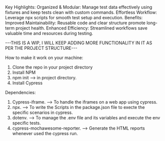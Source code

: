 Key Highlights:
Organized & Modular: Manage test data effectively using fixtures and keep tests clean with custom commands.
Effortless Workflow: Leverage npx scripts for smooth test setup and execution.
Benefits:
Improved Maintainability: Reusable code and clear structure promote long-term project health.
Enhanced Efficiency: Streamlined workflows save valuable time and resources during testing.

---THIS IS A WIP, I WILL KEEP ADDING MORE FUNCTIONALITY IN IT AS PER THE PROJECT STRUCTURE---

How to make it work on your machine:
1. Clone the repo in your project directory
2. Install NPM
3. npm init --> in project directory.
4. Install Cypress

Dependencies:
1. Cypress-iframe. --> To handle the iframes on a web app using cypress.
2. npx. --> To write the Scripts in the package.json file to execte the specific scenarios in cypress.
3. dotenv. --> To manage the .env file and its variables and execute the env specific tests.
4. cypress-mochawesome-reporter. --> Generate the HTML reports whenever used the cypress run.
